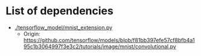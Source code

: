 # List of dependencies

- [./tensorflow_model/mnist_extension.py](./tensorflow_model/mnist_extension.py)
    - Origin: <https://github.com/tensorflow/models/blob/f81bb397efe57cf8bfb4a195c1b3064997f3e3c2/tutorials/image/mnist/convolutional.py>
